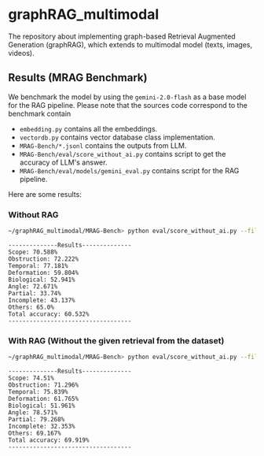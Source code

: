# graphRAG_multimodal
The repository about implementing graph-based Retrieval Augmented Generation (graphRAG), which extends to multimodal model (texts, images, videos).

## Results (MRAG Benchmark)
We benchmark the model by using the `gemini-2.0-flash` as a base model for the RAG pipeline. Please note that the sources code correspond to the benchmark contain
- `embedding.py` contains all the embeddings.
- `vectordb.py` contains vector database class implementation.
- `MRAG-Bench/*.jsonl` contains the outputs from LLM.
- `MRAG-Bench/eval/score_without_ai.py` contains script to get the accuracy of LLM's answer.
- `MRAG-Bench/eval/models/gemini_eval.py` contains script for the RAG pipeline.

Here are some results:

### Without RAG
```bash
~/graphRAG_multimodal/MRAG-Bench> python eval/score_without_ai.py --filename gemini_no_rag_results.jsonl
```
```
--------------Results--------------
Scope: 70.588%
Obstruction: 72.222%
Temporal: 77.181%
Deformation: 59.804%
Biological: 52.941%
Angle: 72.671%
Partial: 33.74%
Incomplete: 43.137%
Others: 65.0%
Total accuracy: 60.532%
-----------------------------------
```

### With RAG (Without the given retrieval from the dataset)
```bash
~/graphRAG_multimodal/MRAG-Bench> python eval/score_without_ai.py --filename gemini_selfrag_results.jsonl
```
```
--------------Results--------------
Scope: 74.51%
Obstruction: 71.296%
Temporal: 75.839%
Deformation: 61.765%
Biological: 51.961%
Angle: 78.571%
Partial: 79.268%
Incomplete: 32.353%
Others: 69.167%
Total accuracy: 69.919%
-----------------------------------
```